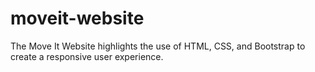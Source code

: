 # moveit-website
The Move It Website highlights the use of HTML, CSS, and Bootstrap to create a responsive user experience.
